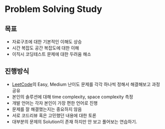 # Problem Solving Study

## 목표

- 자료구조에 대한 기본적인 이해도 상승
- 시간 복잡도 공간 복잡도에 대한 이해
- 이직시 코딩테스트 문제에 대한 두려움 해소

## 진행방식

- [LeetCode](https://leetcode.com/problemset/all/)의 Easy, Medium 난이도 문제를 각각 하나씩 정해서 해결해보고 과정 공유
- 본인의 솔루션에 대해 time complexity, space complexity 측정
- 개발 언어는 각자 본인이 가장 편한 언어로 진행
- 문제를 잘 해결했는지는 중요하지 않음
- 서로 코드리뷰 혹은 고민했던 내용에 대한 토론
- 대부분의 문제의 Solution이 존재 하지만 안 보고 풀어보는 연습하기.
